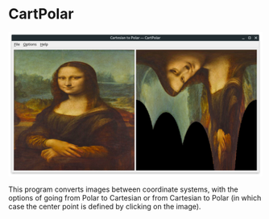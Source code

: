 # CartPolar

<img src="assets/screenshot.png" alt="Screenshot of CartPolar" title="Screenshot of CartPolar" style="zoom:50%;" />

This program converts images between coordinate systems, with the options of going from Polar to Cartesian or from Cartesian to Polar (in which case the center point is defined by clicking on the image).
